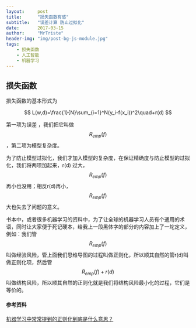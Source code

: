```yaml
---
layout:     post
title:      "损失函数有感"
subtitle:   "误差计算 防止过拟化"
date:       2017-03-15
author:     "MrTriste"
header-img: "img/post-bg-js-module.jpg"
tags:
    - 损失函数
    - 人工智能
    - 机器学习
---
```


## 损失函数

损失函数的基本形式为

$$
L(w,d)=\frac{1}{N}\sum_{i=1}^N(y_i-f(x_i))^2\quad+r(d)
$$

第一项为误差 ，我们把它叫做$$R_{emp}(f)$$，第二项为模型复杂度。

为了防止模型过拟化，我们才加入模型的复杂度，在保证精确度与防止模型的过拟化，我们将两项加起来，r(d) 过大，$$R_{emp}(f)$$再小也没用；相反r(d)再小，$$R_{emp}(f)$$大也失去了问题的意义。

书本中，或者很多机器学习的资料中，为了让全球的机器学习人员有个通用的术语，同时让大家便于死记硬本，给我上一段黑体字的部分的内容加上了一坨定义，例如：我们管$$R_{emp}(f)$$叫做经验风险，管上面我们思维导图的过程叫做正则化，所以顺其自然的管r(d)叫做正则化项，然后管$$R_{emp}(f)+r(d)$$ 叫做结构风险，所以顺其自然的正则化就是我们将结构风险最小化的过程，它们是等价的。



#### 参考资料

[机器学习中常常提到的正则化到底是什么意思？](https://www.zhihu.com/question/20924039/answer/131421690)

